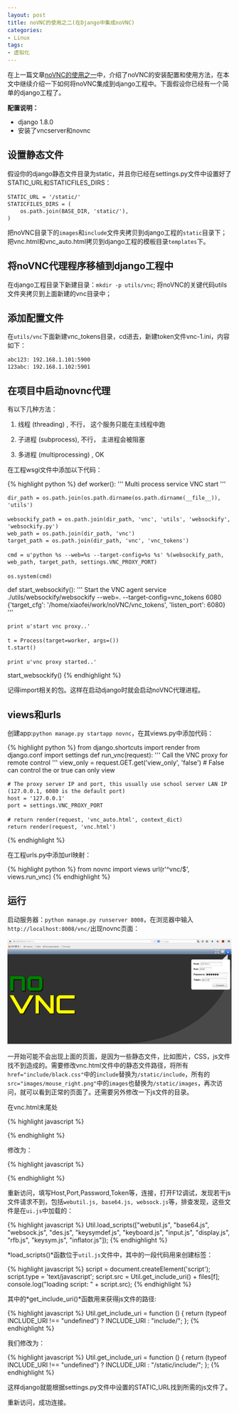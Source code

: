```yaml
---
layout: post
title: noVNC的使用之二(在Django中集成noVNC)
categories:
- Linux
tags:
- 虚拟化
---
```


在上一篇文章[noVNC的使用之一](http://vosamo.github.io/2016/07/noVNC%E7%9A%84%E4%BD%BF%E7%94%A8%E4%B9%8B%E4%B8%80/)中，介绍了noVNC的安装配置和使用方法，在本文中继续介绍一下如何将noVNC集成到django工程中。下面假设你已经有一个简单的django工程了。

**配置说明：**

- django 1.8.0
- 安装了vncserver和novnc

## 设置静态文件

假设你的django静态文件目录为static，并且你已经在settings.py文件中设置好了STATIC_URL和STATICFILES_DIRS：

```
STATIC_URL = '/static/'
STATICFILES_DIRS = (
    os.path.join(BASE_DIR, 'static/'),
)
```

把noVNC目录下的`images`和`include`文件夹拷贝到django工程的`static`目录下；把vnc.html和vnc_auto.html拷贝到django工程的模板目录`templates`下。

## 将noVNC代理程序移植到django工程中

在django工程目录下新建目录：`mkdir -p utils/vnc`;
将noVNC的关键代码utils文件夹拷贝到上面新建的vnc目录中；

## 添加配置文件

在`utils/vnc`下面新建vnc_tokens目录，cd进去，新建token文件vnc-1.ini，内容如下：

```
abc123: 192.168.1.101:5900
123abc: 192.168.1.102:5901
```

## 在项目中启动novnc代理

有以下几种方法：

1. 线程 (threading) , 不行， 这个服务只能在主线程中跑 

2. 子进程 (subprocess), 不行， 主进程会被阻塞 

3. 多进程 (multiprocessing) , OK

在工程wsgi文件中添加以下代码：

{% highlight python %}
def worker():
    '''
        Multi process service VNC start
    '''

    dir_path = os.path.join(os.path.dirname(os.path.dirname(__file__)), 'utils')

    websockify_path = os.path.join(dir_path, 'vnc', 'utils', 'websockify', 'websockify.py')
    web_path = os.path.join(dir_path, 'vnc')
    target_path = os.path.join(dir_path, 'vnc', 'vnc_tokens')

    cmd = u'python %s --web=%s --target-config=%s %s' %(websockify_path, web_path, target_path, settings.VNC_PROXY_PORT)

    os.system(cmd)

def start_websockify():
    '''
        Start the VNC agent service
        ./utils/websockify/websockify --web=. --target-config=vnc_tokens 6080
        {'target_cfg': '/home/xiaofei/work/noVNC/vnc_tokens', 'listen_port': 6080}
    '''

    print u'start vnc proxy..'

    t = Process(target=worker, args=())
    t.start()

    print u'vnc proxy started..'

start_websockify()
{% endhighlight %}

记得import相关的包。这样在启动django时就会启动noVNC代理进程。

## views和urls

创建app:`python manage.py startapp novnc`，在其views.py中添加代码：

{% highlight python %}
from django.shortcuts import render
from django.conf import settings
def run_vnc(request):
    '''
        Call the VNC proxy for remote control
    '''
    view_only = request.GET.get('view_only', 'false') # False can control the or true can only view

    # The proxy server IP and port, this usually use school server LAN IP (127.0.0.1, 6080 is the default port)
    host = '127.0.0.1'
    port = settings.VNC_PROXY_PORT

    # return render(request, 'vnc_auto.html', context_dict)
    return render(request, 'vnc.html')
{% endhighlight %}

在工程urls.py中添加url映射：

{% highlight python %}
from novnc import views
url(r'^vnc/$', views.run_vnc)
{% endhighlight %}

## 运行

启动服务器：`python manage.py runserver 8008`，在浏览器中输入`http://localhost:8008/vnc/`出现novnc页面：

![](/img/novnc.png)

一开始可能不会出现上面的页面，是因为一些静态文件，比如图片，CSS，js文件找不到造成的。需要修改vnc.html文件中的静态文件路径，将所有`href="include/black.css"`中的`include`替换为`/static/include`，所有的`src="images/mouse_right.png"`中的`images`也替换为`/static/images`，再次访问，就可以看到正常的页面了。还需要另外修改一下js文件的目录。

在vnc.html末尾处

{% highlight javascript %}
<script src="include/util.js"></script>
<script src="include/ui.js"></script>
{% endhighlight %}

修改为：

{% highlight javascript %}
<script src="/static/include/util.js"></script>
<script src="/static/include/ui.js"></script>
{% endhighlight %}

重新访问，填写Host,Port,Password,Token等，连接，打开F12调试，发现若干js文件请求不到，包括`webutil.js, base64.js, websock.js`等，排查发现，这些文件是在`ui.js`中加载的：

{% highlight javascript %}
Util.load_scripts(["webutil.js", "base64.js", "websock.js", "des.js",
                       "keysymdef.js", "keyboard.js", "input.js", "display.js",
                       "rfb.js", "keysym.js", "inflator.js"]);
{% endhighlight %}

*load_scripts()*函数位于`util.js`文件中，其中的一段代码用来创建<script></script>标签：

{% highlight javascript %}
script = document.createElement('script');
        script.type = 'text/javascript';
        script.src = Util.get_include_uri() + files[f];
        console.log("loading script: " + script.src);
{% endhighlight %}

其中的*get_include_uri()*函数用来获得js文件的路径:

{% highlight javascript %}
Util.get_include_uri = function () {
    return (typeof INCLUDE_URI !== "undefined") ? INCLUDE_URI : "include/";
};
{% endhighlight %}

我们修改为：

{% highlight javascript %}
Util.get_include_uri = function () {
    return (typeof INCLUDE_URI !== "undefined") ? INCLUDE_URI : "/static/include/";
};
{% endhighlight %}

这样django就能根据settings.py文件中设置的STATIC_URL找到所需的js文件了。

重新访问，成功连接。


